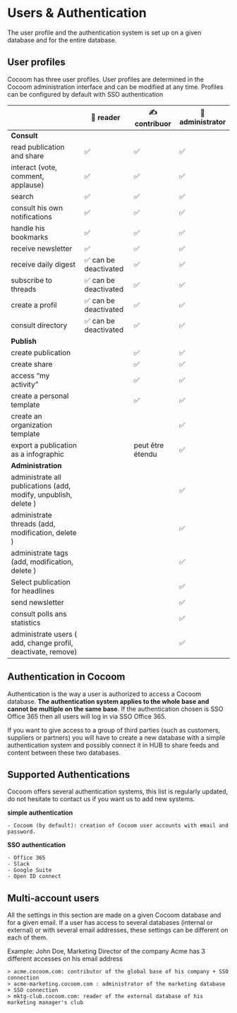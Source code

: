# Users & Authentication
The user profile and the authentication system is set up on a given database and for the entire database. 



## User profiles

Cocoom has three user profiles. User profiles are determined in the Cocoom administration interface and can be modified at any time. Profiles can be configured by default with SSO authentication

|                                                                 | 👀 reader            | ✍️ contribuor    | 👑 administrator |
| --------------------------------------------------------------- | -------------------- | ---------------- | ---------------- |
| **Consult**                                                     |                      |                  |                  |
| read publication and share                                      | ✅                    | ✅                | ✅                |
| interact (vote, comment, applause)                              | ✅                    | ✅                | ✅                |
| search                                                          | ✅                    | ✅                | ✅                |
| consult his own notifications                                   | ✅                    | ✅                | ✅                |
| handle his bookmarks                                            | ✅                    | ✅                | ✅                |
| receive newsletter                                              | ✅                    | ✅                | ✅                |
| receive daily digest                                            | ✅ can be deactivated | ✅                | ✅                |
| subscribe to threads                                            | ✅ can be deactivated | ✅                | ✅                |
| create a profil                                                 | ✅ can be deactivated | ✅                | ✅                |
| consult directory                                               | ✅ can be deactivated | ✅                | ✅                |
| **Publish**                                                     |                      |                  |                  |
| create publication                                              |                      | ✅                | ✅                |
| create share                                                    |                      | ✅                | ✅                |
| access “my activity”                                            |                      | ✅                | ✅                |
| create a personal template                                      |                      | ✅                | ✅                |
| create an organization template                                 |                      |                  | ✅                |
| export a publication as a infographic                           |                      | peut être étendu | ✅                |
| **Administration**                                              |                      |                  |                  |
| administrate all publications (add, modify, unpublish, delete ) |                      |                  | ✅                |
| administrate threads  (add, modification, delete )              |                      |                  | ✅                |
| administrate tags  (add, modification, delete )                 |                      |                  | ✅                |
| Select publication for headlines                                |                      |                  | ✅                |
| send newsletter                                                 |                      |                  | ✅                |
| consult polls ans statistics                                    |                      |                  | ✅                |
| administrate users ( add, change profil, deactivate, remove)    |                      |                  | ✅                |




## Authentication in Cocoom

Authentication is the way a user is authorized to access a Cocoom database.
**The authentication system applies to the whole base and cannot be multiple on the same base**. If the authentication chosen is SSO Office 365 then all users will log in via SSO Office 365.

If you want to give access to a group of third parties (such as customers, suppliers or partners) you will have to create a new database with a simple authentication system and possibly connect it in HUB to share feeds and content between these two databases.


## Supported Authentications

Cocoom offers several authentication systems, this list is regularly updated, do not hesitate to contact us if you want us to add new systems.

**simple authentication**

    - Cocoom (by default): creation of Cocoom user accounts with email and password.

**SSO authentication**

    - Office 365
    - Slack
    - Google Suite
    - Open ID connect


## Multi-account users

All the settings in this section are made on a given Cocoom database and for a given email. If a user has access to several databases (internal or external) or with several email addresses, these settings can be different on each of them.

Example: John Doe, Marketing Director of the company Acme has 3 different accesses on his email address

    > acme.cocoom.com: contributor of the global base of his company + SSO connection
    > acme-marketing.cocoom.com : administrator of the marketing database + SSO connection
    > mktg-club.cocoom.com: reader of the external database of his marketing manager's club

